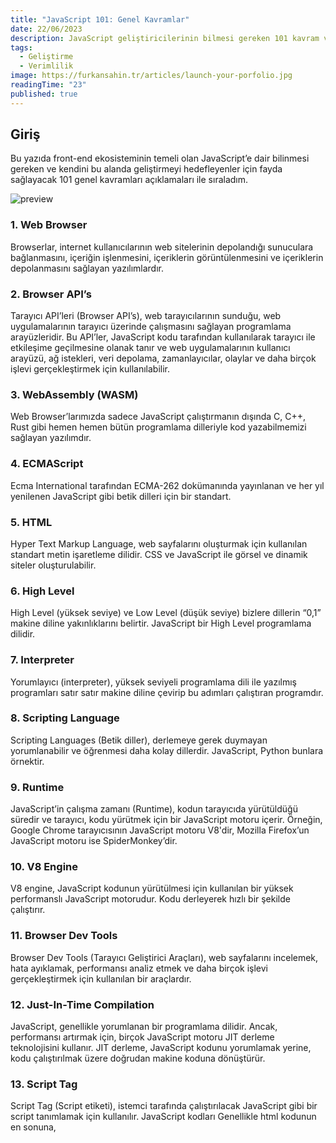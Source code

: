 ```yaml
---
title: "JavaScript 101: Genel Kavramlar"
date: 22/06/2023
description: JavaScript geliştiricilerinin bilmesi gereken 101 kavram ve açıklamaları.
tags:
  - Geliştirme
  - Verimlilik
image: https://furkansahin.tr/articles/launch-your-porfolio.jpg
readingTime: "23"
published: true
---
```


## Giriş

Bu yazıda front-end ekosisteminin temeli olan JavaScript’e dair bilinmesi gereken ve kendini bu alanda geliştirmeyi hedefleyenler için fayda sağlayacak 101 genel kavramları açıklamaları ile sıraladım.

![preview](/articles/js-101.jpg)

### 1. Web Browser

Browserlar, internet kullanıcılarının web sitelerinin depolandığı sunuculara bağlanmasını, içeriğin işlenmesini, içeriklerin görüntülenmesini ve içeriklerin depolanmasını sağlayan yazılımlardır.

### 2. Browser API’s
Tarayıcı API’leri (Browser API’s), web tarayıcılarının sunduğu, web uygulamalarının tarayıcı üzerinde çalışmasını sağlayan programlama arayüzleridir. Bu API’ler, JavaScript kodu tarafından kullanılarak tarayıcı ile etkileşime geçilmesine olanak tanır ve web uygulamalarının kullanıcı arayüzü, ağ istekleri, veri depolama, zamanlayıcılar, olaylar ve daha birçok işlevi gerçekleştirmek için kullanılabilir.

### 3. WebAssembly (WASM)
Web Browser’larımızda sadece JavaScript çalıştırmanın dışında C, C++, Rust gibi hemen hemen bütün programlama dilleriyle kod yazabilmemizi sağlayan yazılımdır.

### 4. ECMAScript
Ecma International tarafından ECMA-262 dokümanında yayınlanan ve her yıl yenilenen JavaScript gibi betik dilleri için bir standart.

### 5. HTML
Hyper Text Markup Language, web sayfalarını oluşturmak için kullanılan standart metin işaretleme dilidir. CSS ve JavaScript ile görsel ve dinamik siteler oluşturulabilir.

### 6. High Level
High Level (yüksek seviye) ve Low Level (düşük seviye) bizlere dillerin “0,1” makine diline yakınlıklarını belirtir. JavaScript bir High Level programlama dilidir.

### 7. Interpreter
Yorumlayıcı (interpreter), yüksek seviyeli programlama dili ile yazılmış programları satır satır makine diline çevirip bu adımları çalıştıran programdır.

### 8. Scripting Language
Scripting Languages (Betik diller), derlemeye gerek duymayan yorumlanabilir ve öğrenmesi daha kolay dillerdir. JavaScript, Python bunlara örnektir.

### 9. Runtime
JavaScript’in çalışma zamanı (Runtime), kodun tarayıcıda yürütüldüğü süredir ve tarayıcı, kodu yürütmek için bir JavaScript motoru içerir. Örneğin, Google Chrome tarayıcısının JavaScript motoru V8'dir, Mozilla Firefox’un JavaScript motoru ise SpiderMonkey’dir.

### 10. V8 Engine
V8 engine, JavaScript kodunun yürütülmesi için kullanılan bir yüksek performanslı JavaScript motorudur. Kodu derleyerek hızlı bir şekilde çalıştırır.

### 11. Browser Dev Tools
Browser Dev Tools (Tarayıcı Geliştirici Araçları), web sayfalarını incelemek, hata ayıklamak, performansı analiz etmek ve daha birçok işlevi gerçekleştirmek için kullanılan bir araçlardır.

### 12. Just-In-Time Compilation
JavaScript, genellikle yorumlanan bir programlama dilidir. Ancak, performansı artırmak için, birçok JavaScript motoru JIT derleme teknolojisini kullanır. JIT derleme, JavaScript kodunu yorumlamak yerine, kodu çalıştırılmak üzere doğrudan makine koduna dönüştürür.

### 13. Script Tag
Script Tag (Script etiketi), istemci tarafında çalıştırılacak JavaScript gibi bir script tanımlamak için kullanılır. JavaScript kodları Genellikle html kodunun en sonuna, <script> etiketleri arasına yazılır.

### 14. Src Attribute
“src”, harici bir betik dosyasının URL’sini belirtir. Harici bir JavaScript dosyasını <script> etiketinde src attribute ile kullanarak sayfamıza ekleyebiliriz.

### 15. Console Log
Console Log, web tarayıcılarının geliştirici araçlarında yer alan bir fonksiyondur ve JavaScript kodu içindeki hataları bulmak, kodun çalışmasını takip etmek ve belirli bir mesajı konsol panelinde görüntülemek için kullanılır.

### 16. Dynamically Typed
Dynamically Typed (Dinamik Tip), veri türlerinin değişebildiği bir tür sistemidir. Bu, değişkenlerin tanımlanırken veri türünün belirtilmediği veya değişkenlerin farklı veri türleriyle doldurulabileceği anlamına gelir.

### 17. Primitive
Primitive, programlama dillerinde temel veri tiplerine verilen isimdir. Bu tipler, programlama dillerinde en sık kullanılan veri tipleridir ve diğer veri tipleri bu temel veri tiplerinin bir kombinasyonundan oluşur. Örneğin, JavaScript gibi bir programlama dilinde, yedi temel veri tipi vardır: string, number, bigint, boolean, undefined, symbol, null.

### 18. Mutable
Mutable, JavaScript’te bir veri türünün değiştirilebilir olması anlamına gelir. Bu, bir nesnenin veya bir dizi gibi bir veri yapısının özelliklerinin veya elemanlarının, programın herhangi bir noktasında değiştirilebileceği anlamına gelir.

### 19. Undefined
Undefined, bir değişkenin atanmamış veya var olmayan bir değerini ifade eder. Bu değer, değişkenin bir değerle atanmadığı durumlarda varsayılan olarak atanır.

### 20. Null
Null, bilerek veya isteyerek, hiçbir şeye atanmış olduğunu ifade eder. Bu değer, bir değişkenin bir nesne veya dizi gibi bir veri yapısından ayrılması veya bir değerin bilinçli olarak silinmesi durumunda da atanabilir.

### 21. String

String, JavaScript’te bir veri türüdür ve metinleri ifade eder. Bir string, bir veya daha fazla karakterden oluşan bir dizidir.

### 22. Object

Object, JavaScript’te bir veri türüdür ve bir nesneyi temsil eder. İçerisinde birden fazla değeri depolayan yapılardır.

### 23. Semicolons

JavaScript’de Semicolons (;), ifadeleri ayırmak için kullanılan bir karakterdir. JavaScript’de semicolon-optional (noktalı virgül isteğe bağlı) bir dil olduğu için, her zaman semicolon kullanmak zorunda değilsiniz. Ancak, semicolon kullanımı, kodun daha anlaşılır ve hatasız hale getirilmesine yardımcı olabilir.

### 24. Lexical Environment

“Lexical Environment” terimi, bir kod bloğu içindeki değişkenlerin, fonksiyonların ve diğer tanımlayıcıların nerede tanımlandığı ve hangi değere sahip olduğunu tutan bir yapıdır. Bu yapı, JavaScript motoru tarafından otomatik olarak oluşturulur ve her fonksiyonun kendi Lexical Environment’ı vardır.

### 25. Global Scope

Global Scope (genel kapsam), en yüksek kapsam düzeyidir ve tüm fonksiyonlar ve kod blokları için erişilebilirdir. Global scope içinde tanımlanan değişkenler ve fonksiyonlar, tüm kod blokları ve fonksiyonlar tarafından erişilebilir hale gelir.

### 26. Local Scope

Local Scope (yerel kapsam), bir kod bloğu veya fonksiyon içinde tanımlanan değişkenlerin sadece o blok veya fonksiyon içinde erişilebilir olmasıdır. Bu, değişkenlerin yalnızca tanımlandıkları blok veya fonksiyon içinde kullanılacağı anlamına gelir ve diğer blok veya fonksiyonlardan erişilemez hale gelir.

### 27. Block Scope

Block Scope (blok kapsamı), bir kod bloğu içinde tanımlanan değişkenlerin sadece o blok içinde erişilebilir olmasıdır. Bu, değişkenlerin yalnızca tanımlandıkları blok içinde kullanılacağı anlamına gelir ve diğer bloklardan veya fonksiyonlardan erişilemez hale gelir.

### 28. Let

JavaScript programlama dilinde bir değişken tanımlama anahtar kelimesidir. “let” kullanılarak tanımlanan değişkenler blok kapsamında olur, yani sadece tanımlandıkları blok içerisinde geçerlidir.

### 29. Const

JavaScript’te bir değişkenin sadece bir kez tanımlanabileceği ve sonradan değeri değiştirilemeyeceği anlamına gelir. “const” ile tanımlanan bir değişken, “let” ile tanımlanan bir değişkene benzer şekilde “block scope” kapsamındadır.

### 30. Var

JavaScript’te bir değişken tanımlamak için kullanılır. “var” ile tanımlanan bir değişken, “function scope” kapsamındadır, yani değişken, tanımlandığı fonksiyon içinde geçerlidir ve fonksiyon dışındaki diğer kod bloklarından erişilemez.

### 31. Hoisting

Hoisting “yukarı çekmek” anlamına gelmektedir. JavaScript’te bir değişken kullanıldıktan sonra tanımlanabilir.

### 32. Function

Belirli bir işlevi yerine getirmek için kullanılan bir kod bloğudur. Bir fonksiyon, belirli bir işlevi yerine getirmek için tasarlanmış ve çağrıldığında çalıştırılabilen bir kod bloğudur. Fonksiyonlar, kodun tekrar kullanılabilirliğini artırır ve daha kolay okunabilir ve yönetilebilir kod yazmanıza yardımcı olur.

### 33. Parameters

Fonksiyon bildiriminde fonksiyona girdi olarak verilen ve kullanılan değişkenlere Parameters denir.

### 34. Arguments

Fonksiyon çağrılırken gönderilen değerlere Arguments denir.

### 35. Return

Fonksiyonlar return anahtar kelimesi geldiğinde çalışmayı durdurur ve değer döndürür.

### 36. Function Expressions

Fonksiyonlar bir değişkene veya özelliğe atanarak ya da parametre olarak gönderilirken de tanımlanabilirler. Bu şekilde tanımlamaya ise Fonksiyon İfadeler (Function Expressions) denir.

### 37. Higher Order Function

Higher Order Function (yüksek dereceli fonksiyon) diğer fonksiyonları argüman olarak alır veya bir fonksiyon döndürür. Bu, fonksiyonların, diğer fonksiyonları çalıştırabilen ve/veya manipüle edebilen bir veri türü olduğu anlamına gelir.

### 38. Closures

JavaScript’de closure, iç içe fonksiyonlar kullanılarak oluşturulan bir yapıdır ve bir fonksiyonun dışarıdan erişilemeyen değişkenleri ve fonksiyonları koruyabilmesini sağlar.

### 39. Call Stack

JavaScript kodunda bir fonksiyonun çağrıldığında ve çalıştığında takip edilen bir veri yapısıdır. JavaScript, çağrılan bir fonksiyonun çağrıldığı sırayı hatırlamak için bir çağrı yığını kullanır.

### 40. Heap

Heap, programın çalışma zamanında dinamik olarak tahsis edilen bellek bloklarının saklandığı bir bölgedir. Bu bellek blokları, programın çalışması sırasında ihtiyaç duyulan veri yapıları ve nesneler gibi verileri içerebilir.

### 41. This

JavaScript’de this, o anki bağlamda bulunan nesneyi temsil eden bir referansdır. Global bağlamda, this window yada global’i temsil eder.

### 42. Window yada Global

JavaScript çalışma zamanının en üst düzeyinde tanımlanmış bir nesnedir. Tarayıcı ortamında window, global nesneyi temsil ederken, Node.js gibi ortamlarda global kullanılır.

### 43. Bind

Bir fonksiyona belirli bir bağlamı atayarak yeni bir fonksiyon oluşturmak için kullanılan bir yöntemdir. bind yöntemi, bir fonksiyonun this değerini ve/veya argümanlarını belirli bir nesneye bağlamak için kullanılır.

### 44. Arrow Function

Arrow function (ok işareti (=>) ile de temsil edilir), ES6 (ECMAScript 6) sürümü ile birlikte gelen kısa bir fonksiyon syntax’ıdır.

### 45. Anonymous

İsimsiz veya adlandırılmamış bir işlev veya nesne anlamına gelir. JavaScript’te anonim fonksiyonlar ve anonim nesneler, isim vermeden doğrudan kullanılabilen ve genellikle kısa süreliğine veya yerel kullanımlar için kullanılan kod bloklarıdır.

### 46. Passed By Value (Değer ile Geçirme)

JavaScript, bazı temel veri türlerinde (sayılar, stringler ve boolean değerler) ve değerlerin kopyalanarak aktarıldığı nesne olmayan veri türlerinde değeri ile geçirme yöntemini kullanır. Yani, bir fonksiyona bu tür değerler geçirildiğinde, fonksiyonun argümanları, orijinal değerin bir kopyası oluşturularak işleme alınır ve orijinal değer değiştirilmez.

### 47. Passed By Reference (Referans ile Geçirme)

JavaScript, nesne (object) ve dizilerde ise referans ile geçirme yöntemini kullanır. Yani, bir fonksiyona nesne veya dizi geçirildiğinde, fonksiyonun argümanı, orijinal nesnenin veya dizinin referansını taşır ve işlemler bu referans üzerinde gerçekleşir. Bu nedenle, fonksiyon içinde yapılan değişiklikler, orijinal nesneyi veya diziyi etkiler.

### 48. Object Literal

Object Literal, bir nesneyi doğrudan kod içinde tanımlamak için kullanılan bir sözdizimidir.

### 49. Object Constructor

Yeni object oluşturmak için kullanılan bir fonksiyon şablonunu ifade eder. JavaScript’de, bir object constructor’ı kullanarak bir nesne şablonu oluşturabiliriz ve bu şablondan yeni nesneler oluşturabiliriz.

### 50. Property

Bir nesnenin sahip olduğu değerlere ve fonksiyonlara verilen genel bir isimdir. JavaScript, nesneleri oluşturmak için kullanılan bir nesne tabanlı programlama dilidir ve nesneler, özellik-değer çiftleri veya anahtar-değer çiftleri şeklinde temsil edilir.

### 51. Prototype Chain

Nesne tabanlı programlamada nesneler arasındaki ilişkiyi ifade eden bir terimdir. JavaScript, prototip tabanlı bir nesne tabanlı programlama dilidir ve nesneler arasındaki ilişkiler, prototipler ve prototip zinciri aracılığıyla gerçekleştirilir.

### 52. Inheritance

Nesne tabanlı programlamada bir nesnenin başka bir nesneden özelliklerini ve yöntemlerini devralmasıdır. Bir nesne, kendisinden önce tanımlanmış olan bir başka nesneye ait olan özelliklere ve yöntemlere erişebilir ve bunları kullanabilir.

### 53. OOP

Türkçe karşılığıyla Nesne Tabanlı Programlama, bir yazılımın temel yapı taşlarını oluşturan nesnelerin kullanıldığı bir yaklaşımdır. Her nesne, verileri ve onlar üzerinde işlem yapabilen yöntemleri (fonksiyonları) içeren bir yapıdır.

### 54. Classes

ECMAScript 2015 (ES6) sürümünden itibaren class anahtar kelimesini kullanarak sınıf tabanlı programlamayı destekler. JavaScript'de class anahtar kelimesi ile sınıflar oluşturulabilir ve bu sınıflardan nesneler (örnekler) oluşturulabilir.

### 55. Constructor

JavaScript’deki class, constructor adında bir metod kullanarak bir sınıfın nesnesinin başlatılması ve başlangıç değerlerinin atanması sağlanır.

### 56. Get/Set

Get ve Set, JavaScript’deki özel fonksiyonlardır ve sınıfların veya nesnelerin özelliklerinin okunmasını (get) veya yazılmasını (set) kontrol etmek için kullanılır. Bu fonksiyonlar, özelliklere erişim sırasında belirli mantıkları veya işlemleri uygulamak için kullanılabilir.

### 57. Instance Method

Bir sınıfın örneklerine (nesnelere) ait olan ve bu örnekler üzerinden çağrılabilen metotlardır. Her bir sınıf örneği için ayrı bir kopya oluşturulur ve nesnelere ait verileri veya davranışları işlemek için kullanılırlar.

### 58. Static Method

Bir sınıfın örneklerine (nesnelere) değil, doğrudan sınıfa ait olan ve sınıf üzerinden çağrılabilen metotlardır. Herhangi bir sınıf örneği (nesnesi) oluşturulmadan, sınıfın adı üzerinden doğrudan çağrılabilirler.

### 59. Array

Birden fazla değeri aynı değişkende tutmak için kullanılan bir veri tipidir. Bir dizi, aynı değişkende birden fazla değeri sıralı olarak tutar ve bu değerlere indekslerle erişilebilir. Diziler karmaşık veri yapılarını temsil etmek, veri kümesini işlemek ve koleksiyonlarda veri depolamak için yaygın olarak kullanılır.

### 60. Set

Benzersiz değerleri tutabilen bir koleksiyon nesnesidir. Bir set, sıralı olmayan ve tekrarlanan değerlere izin vermez. Herhangi bir veri tipinden (number, string, boolean, object, vs.) değeri içerebilir. Set, bir diziye benzer, ancak dizilerden farklı olarak elemanlara indeksle değil, doğrudan değeri kullanarak erişilir.

### 61. Map

Key-value (anahtar-değer) çiftlerini tutan bir koleksiyon nesnesidir. Map, nesne (Object) ile benzerdir, ancak Map, key (anahtar) olarak nesneleri kullanabilirken, nesnelerin sadece string veya sembol değerleri olarak kullanılabildiği JavaScript nesnelerinden (Object) farklıdır. Yani, Map’ler, herhangi bir veri tipini anahtar olarak kullanabilir ve bu anahtarlarla ilişkili değerleri depolayabilir.

### 62. Garbage Collection

Garbage Collection (Çöp Toplama), kullanılmayan nesnelerin bellekten otomatik olarak temizlenmesini sağlayan bir süreçtir. Program tarafından artık erişilemeyen nesnelerin bellekten kaldırılması ile bellek kullanımının optimize edilmesini sağlar ve bellek sızıntılarının önlenmesine yardımcı olur.

### 63. Weakmap & Weakset

Zayıf (weak) referanslara dayalı koleksiyon nesneleridir. Bunlar, nesnelerin bellek yönetimini sağlamak için kullanılan özel türlerdir ve Garbage Collection (Çöp Toplama) süreçlerine dahil olma şekilleri bakımından diğer koleksiyon türlerinden farklıdırlar.

### 64. Event Loop

Event Loop (Olay Döngüsü), JavaScript ve diğer bazı programlama dillerinde asenkron işlemleri ve olayları yönetmek için kullanılan bir mekanizmadır.

### 65. Sync

“Sync” terimi, “synchronize” (eşzamanlı hale getirmek) kelimesinden türetilmiştir ve aynı anda veya aynı zaman aralığında gerçekleşen olayları ifade eder. Programlama bağlamında “sync” terimi, işlemlerin sırayla ve bloklayıcı bir şekilde gerçekleştiği, bir işlemin tamamlanmasının diğer işlemlerin başlamadan önce beklediği anlamında kullanılabilir.

### 66. Async

“Async” terimi, “asynchronous” (asyonkron) kelimesinin kısaltmasıdır ve bir işlemin aynı anda veya aynı zaman aralığında gerçekleşmediği, ancak belirli bir süre sonra veya bir olayın tamamlandığında gerçekleşen işlemleri ifade eder. Programlama bağlamında “async” terimi, genellikle eşzamanlı veya senkron (sync) işlemlerle karşılaştırılarak kullanılır.

### 67. Single Threaded

Bir bilgisayar programının ya da bir işletim sisteminin, bir anda sadece bir işlemci iş parçacığı üzerinde çalışabileceği anlamına gelir. Başka bir deyişle, single-threaded bir sistemde, program veya işletim sistemi, bir anda sadece tek bir işlemi gerçekleştirir ve diğer işlemleri aynı anda yapamaz.

### 68. SetTimeOut

setTimeout JavaScript'te kullanılan bir fonksiyondur ve belirli bir zaman aralığı sonunda belirtilen bir işlevin çalıştırılmasını sağlar.

### 69. CallBack

Bir işlemin tamamlandığında veya bir olayın meydana geldiğinde çalıştırılması gereken bir işlevi (fonksiyonu) ifade eder. Bir callback fonksiyonu, başka bir fonksiyona argüman olarak geçilir ve o fonksiyonun tamamlandığı zaman veya olay gerçekleştiğinde otomatik olarak çağrılır.

### 70. CallBack Hell

JavaScript kodunda yoğun olarak iç içe geçmiş ve karmaşık hale gelmiş callback fonksiyonlarının kullanıldığı durumları ifade eder. Callback Hell, kodun okunabilirliğini, bakımını ve geliştirilebilirliğini zorlaştırabilir ve karmaşık hatalara neden olabilir.

### 71. Promise

Promise, JavaScript’te asenkron işlemleri yönetmek için kullanılan bir nesnedir. Promise, gelecekte tamamlanacak bir işlemin sonucunu temsil eder ve bu sonuca ulaşıldığında, sonuç başarıyla tamamlanmışsa bir değer (resolve), hatalı tamamlanmışsa bir hata (reject) döndürür.

### 72. Then/Catch

Promise nesneleri ile ilişkilendirilen metodlardır ve asenkron işlemlerin sonuçlarını ve hatalarını ele almaya yardımcı olur.

### 73. Await

Asenkron işlemleri yönetmek için kullanılan bir anahtar sözcüktür ve sadece “async” işlevler içinde kullanılabilir. “await” anahtar sözcüğü, bir asenkron işlemin tamamlanmasını bekler ve işlemin sonucunu alırken kodun bloke olmasını engeller.

### 74. Try/Catch

try ve catch terimleri, hata yönetimi için kullanılan yapıları ifade eder. try bloğu, hata olasılığı olan kod parçacıklarını içeren bir yapıdır. Eğer try bloğu içinde bir hata meydana gelirse, kod çalışması try bloğunun hemen sonrasına geçmez vecatch bloğuna atlar.

### 75. ES Modules

ES Modules (ECMAScript Modules), JavaScript’in bir modülerleşme sistemi olarak kullanılabilir bir özelliğidir. JavaScript kodunu bağımsız modüller halinde organize etmeyi sağlar ve modüller arasında kodun paylaşılmasına, yeniden kullanılmasına ve güncellenmesine olanak tanır.

### 76. Default Import/Export

JavaScript ES Modules’da, “default import” ve “default export” terimleri, modül içinde varsayılan olarak bir ana nesnenin veya bir fonksiyonun nasıl aktarıldığını ifade eder.

```
moduleFirst.js

export default function sayHello() {
  console.log("Hello!");
}

moduleSecond.js

import sayHello from './moduleFirst.js';

sayHello(); // Hello!
```

### 77. Named Import/Export

JavaScript ES Modules’da, “named import” ve “named export” terimleri, modül içindeki belirli nesnelerin veya değerlerin nasıl aktarıldığını ifade eder.

```
moduleFirst.js

export function sayHello() {
  console.log("Hello!");
}

export function sayGoodbye() {
  console.log("Good bye!");
}

moduleSecond.js

import { sayHello } from './moduleFirst.js';

sayHello(); // Hello!
sayGoodbye(); // Good bye!
```

### 78. NPM

NPM (Node Package Manager), JavaScript programlama dilinde kullanılan bir paket yöneticisidir. Node.js, JavaScript kodunu sunucu tarafında çalıştırmaya olanak tanıyan bir platformdur ve NPM, Node.js projelerinde kullanılan harici paketlerin yönetimini kolaylaştırır.

### 79. Yarn

Yarn, JavaScript kodunun paketler halinde yönetilmesini sağlayan bir paket yöneticisi ve bağımlılık yönetim aracıdır. Yarn, npm (Node Package Manager) ile benzer işlevlere sahip olsa da, bazı ek özelliklere sahiptir ve daha hızlı ve güvenilir bir paket yönetim deneyimi sunmayı hedefler.

### 80. Pnpm

pnpm, JavaScript kodunun paketlerini yönetmek için kullanılan bir paket yöneticisi ve bağımlılık yönetim aracıdır. Pnpm, paketlerinizi proje kökünde tek bir “node_modules” klasörü yerine, her paketin ayrı ayrı bir klasöre kurulmasını sağlar. Yarn ve npm’e alternatif olarak kullanılabilir.

### 81. Node Modules

“node_modules”, Node.js projelerinde kullanılan bağımlılıkların ve paketlerin bulunduğu bir klasördür. Node.js, JavaScript kodunu çalıştırmak için kullanılan bir platformdur ve projelerde genellikle dış kaynaklı kütüphaneler veya modüller kullanılır. Bu kütüphaneler veya modüller, projenin ihtiyaç duyduğu ek işlevselliği sağlamak için kullanılır ve “node_modules” klasörüne yerleştirilir.

### 82. Package.JSON

package.json, bir JavaScript projesinin kök dizininde yer alan bir dosyadır ve proje hakkında meta verileri içerir. Bir projenin paket bağımlılıklarını, sürüm numaralarını, proje adını, açıklamasını, ana geliştiricileri, lisansını ve diğer projeye ilişkin bilgileri içeren bir JSON dosyasıdır. package.json, bir JavaScript projesinin yapılandırmasını ve yönetimini kolaylaştırır ve genellikle bir proje için başlangıç noktasıdır.

### 83. DOM

DOM, Document Object Model (Belge Nesne Modeli) kısaltmasıdır ve web tarayıcılarında kullanılan bir programlama arayüzünü ifade eder. DOM, HTML veya XML belgelerini temsil eden bir nesne tabanlı modeldir ve web sayfalarını dinamik olarak değiştirmek veya manipüle etmek için kullanılır.

### 84. Document

Bir web sayfasının temsil edildiği nesnedir. JavaScript, web sayfalarındaki HTML içeriği ile etkileşim kurmak için kullanılan bir programlama dilidir. Document nesnesi, web sayfasının yapısını ve içeriğini temsil eden bir nesnedir ve JavaScript kodu tarafından kullanılarak web sayfası üzerinde değişiklikler yapılabilir.

### 85. QuerySelector

querySelector JavaScript'de kullanılan bir metodtur ve Document nesnesine bağlı olarak çalışır. Bu metod, belirtilen bir CSS seçiciyi kullanarak, bir web sayfasındaki ilk uygun elemanı döndürür.

### 86. Selector

“Selector” (seçici), CSS ve JavaScript gibi web teknolojilerinde, belirli HTML öğelerini veya gruplarını hedeflemek için kullanılan bir ifadedir. Bir seçici, bir veya birden fazla HTML öğesini tanımlamak için kullanılan bir desendir.

### 87. QuerySelectorAll

querySelectorAll JavaScript'de kullanılan bir metodtur ve Document nesnesine bağlı olarak çalışır. Bu metod, belirtilen bir CSS seçiciyi kullanarak, bir web sayfasındaki tüm uygun elemanları bir NodeList (düğüm listesi) nesnesi olarak döndürür.

### 88. Element

Element, JavaScript'te, bir HTML veya XML dokümanındaki bir HTML etiketini veya bir XML etiketini temsil eden bir nesnedir. Element, Node sınıfının alt sınıfıdır ve bir HTML veya XML öğesini temsil eden düğümleri ifade eden bir DOM arayüzü sunar.

### 89. Event

“Event” (olay), bir web sayfasındaki kullanıcı etkileşimleri veya belirli bir öğenin durumu gibi gerçekleşen bir olayı temsil eden bir nesnedir. Web sayfalarında kullanıcı etkileşimlerini (örneğin, tıklama, fare hareketi, klavye tuşlarına basma) ve diğer olayları (örneğin, bir öğenin yüklenmesi tamamlandığında) algılamak için kullanılır.

### 90. Imperative

“Imperative” (emredici), bir programın nasıl yapıldığını belirtmek için emirlerin kullanıldığı bir programlama yaklaşımını ifade eder. Bu yaklaşım, bir programın aşamalarını adım adım belirtir ve belirli bir sonuca ulaşmak için hangi adımların gerçekleştirilmesi gerektiğini açıkça tanımlar.

### 91. Declarative

“Declarative” (bildirimsel), bir programın ne yapılacağını tanımlayan ve programın nasıl yapılacağına dair ayrıntılı talimatlar vermeyen bir programlama yaklaşımını ifade eder. Bu yaklaşımda, bir sonucun ne olması gerektiği beyan edilir ve program, sonucu elde etmek için gerekli adımları otomatik olarak belirler.

### 92. Components

Bir yazılım sistemi veya uygulamanın bir parçası olan ve belirli bir işlevi veya görevi yerine getiren bağımsız ve yeniden kullanılabilir bir yapıya sahip olan kod bloklarını ifade eder. Bileşenler, genellikle modüler bir yapıda tasarlanmıştır ve birbirleriyle etkileşim halinde olabilirler.

### 93. Data Binding

Kullanıcı arayüzünde veya uygulama mantığında kullanılan verilerin, kullanıcı arayüzü bileşenleri veya uygulama mantığındaki bileşenler arasında otomatik olarak güncellenen bir mekanizmayla bağlanmasıdır. Bu, verilerin bir bileşen veya bileşenlerdeki değişikliklerin otomatik olarak diğer bileşenlere yansıtılmasını sağlar.

### 94. Module Bundling

“Module bundling” (modül paketleme), bir veya birden fazla modülün, genellikle ayrı ayrı dosyalar halinde bulunan kod parçalarının, tek bir dosya halinde birleştirilerek paketlenmesi işlemidir. Bu, web uygulamalarında veya JavaScript tabanlı projelerde kullanılan bir yaklaşımdır ve kodun daha etkili bir şekilde dağıtılmasını, yüklenmesini ve çalıştırılmasını sağlar.

### 95. Network Waterfall

“Network waterfall” (ağ şelalesi), web performans analizinde kullanılan bir terimdir ve bir web sayfasının ağ üzerindeki yüklenme süreçlerini, zaman çizelgesi şeklinde görselleştiren bir grafik veya rapor anlamına gelir. Bu terim, web sayfasının yüklenme süreçlerini, sırasıyla gerçekleşen ağ istekleri ve yanıtlarını, zaman içindeki değişimleri ve gecikmeleri gösteren bir grafik şeklinde sunar.

### 96. Dynamic Imports

“Dynamic imports” (dinamik içe aktarmalar), bir programın veya kodun çalışma zamanında, yani programın yürütülme anında, modülleri veya kod parçalarını dinamik olarak yüklemek ve kullanmak için kullanılan bir mekanizmadır. Bu, programın çalışma zamanında ihtiyaç duyulan modülleri veya kod parçalarını gerektiğinde yükleyebilmesini ve kullanabilmesini sağlar.

### 97. Node.JS

Node.js, JavaScript tabanlı bir platform ve çalışma zamanı ortamıdır. V8 JavaScript motorunu temel alarak, sunucu tarafında JavaScript kodu çalıştırmak için kullanılır. Node.js, Google tarafından geliştirilen ve açık kaynaklı bir projedir.

### 98. Express

Express, Node.js ortamında web uygulamaları geliştirmek için kullanılan, minimal ve esnek bir web uygulama çerçevesidir. Express, web uygulaması geliştirmeyi hızlandırmak ve kolaylaştırmak için bir dizi HTTP yönetim işlevi ve temel web uygulama yapıları sunar.

### 99. Metaframework

“Metaframework” (meta çerçeve), başka bir çerçevenin veya framework’ün üzerine inşa edilmiş bir çerçeveyi ifade eder. Yani, metaframework, başka bir çerçevenin veya framework’ün temel alındığı ve onun üzerine ek işlevlerin eklenerek geliştirildiği bir çerçevedir.

### 100. TypeScript

TypeScript, Microsoft tarafından geliştirilen, JavaScript tabanlı bir dildir ve JavaScript kodunu genişleten ve geliştiren bir süper kümesidir. TypeScript, açık kaynaklı ve statik tip denetimi özellikleri ile geliştiricilere daha güçlü ve tip güvenli bir geliştirme deneyimi sunar.

### 101. ESLint

ESLint, JavaScript kodunu hataları, stil hataları ve kod kalitesi hataları açısından analiz eden açık kaynaklı bir JavaScript linter aracıdır. Linting, kodun belirli stil kılavuzlarına, en iyi uygulamalara ve kod kalitesi standartlarına uygun olup olmadığını denetleme işlemidir.
